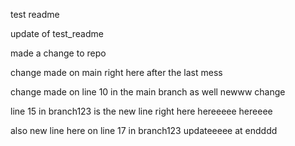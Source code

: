 test readme


update of test_readme

made a change to repo

change made on main right here after the last mess

change made on line 10 in the main branch as well newww change




line 15 in branch123 is the new line right here hereeeee hereeee

also new line here on line 17 in branch123 updateeeee at endddd